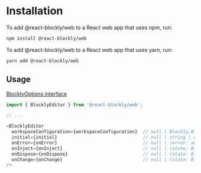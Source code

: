 # Installation

To add @react-blockly/web to a React web app that uses npm, run:

```sh
npm install @react-blockly/web
```

To add @react-blockly/web to a React web app that uses yarn, run:

```sh
yarn add @react-blockly/web
```

## Usage

[BlocklyOptions interface](https://developers.google.com/blockly/reference/js/blockly.blocklyoptions_interface)

```js
import { BlocklyEditor } from '@react-blockly/web';

// ...

<BlocklyEditor
  workspaceConfiguration={workspaceConfiguration}  // null | Blockly.BlocklyOptions;
  initial={initial}                                // null | string | object;
  onError={onError}                                // null | (error: any) => void;
  onInject={onInject}                              // null | (state: BlocklyStateType) => void;
  onDispose={onDispose}                            // null | (state: BlocklyStateType) => void;
  onChange={onChange}                              // null | (state: BlocklyStateType) => void;
/>
```
